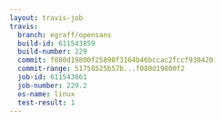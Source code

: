 ```yaml
---
layout: travis-job
travis:
  branch: egraff/opensans
  build-id: 611543859
  build-number: 229
  commit: f080d19800f25890f3164b46bccac2fccf930420
  commit-range: 51758525b57b...f080d19800f2
  job-id: 611543861
  job-number: 229.2
  os-name: linux
  test-result: 1
---
```

